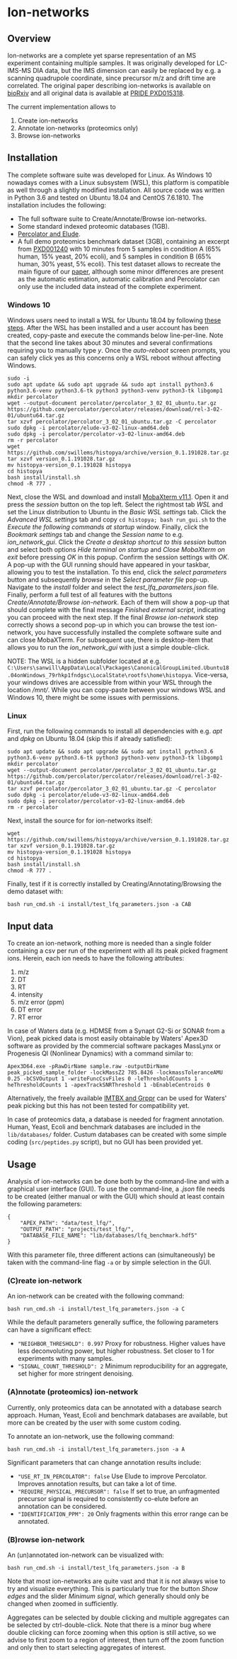 # Ion-networks

## Overview

Ion-networks are a complete yet sparse representation of an MS experiment containing multiple samples. It was originally developed for LC-IMS-MS DIA data, but the IMS dimension can easily be replaced by e.g. a scanning quadrupole coordinate, since precursor m/z and drift time are correlated. The original paper describing ion-networks is available on [bioRxiv](https://www.biorxiv.org/content/10.1101/726273v2) and all original data is available at [PRIDE PXD015318](https://www.ebi.ac.uk/pride/archive/projects/PXD015318).

The current implementation allows to

1. Create ion-networks
2. Annotate ion-networks (proteomics only)
3. Browse ion-networks

## Installation

The complete software suite was developed for Linux. As Windows 10 nowadays comes with a Linux subsystem (WSL), this platform is compatible as well through a slightly modified installation. All source code was written in Python 3.6 and tested on Ubuntu 18.04 and CentOS 7.6.1810. The installation includes the following:

* The full software suite to Create/Annotate/Browse ion-networks.
* Some standard indexed proteomic databases (1GB).
* [Percolator and Elude](https://github.com/percolator/percolator).
* A full demo proteomics benchmark dataset (3GB), containing an excerpt from [PXD001240](http://proteomecentral.proteomexchange.org/cgi/GetDataset?ID=PXD001240) with 10 minutes from 5 samples in condition A (65% human, 15% yeast, 20% ecoli), and 5 samples in condition B (65% human, 30% yeast, 5% ecoli). This test dataset allows to recreate the main figure of our [paper](https://www.biorxiv.org/content/10.1101/726273v2), although some minor differences are present as the automatic estimation, automatic calibration and Percolator can only use the included data instead of the complete experiment.

### Windows 10

Windows users need to install a WSL for Ubuntu 18.04 by following [these steps](https://docs.microsoft.com/en-us/windows/wsl/install-win10). After the WSL has been installed and a user account has been created, copy-paste and execute the commands below line-per-line. Note that the second line takes about 30 minutes and several confirmations requiring you to manually type *y*. Once the *auto-reboot* screen prompts, you can safely click yes as this concerns only a WSL reboot without affecting Windows.

```
sudo -i
sudo apt update && sudo apt upgrade && sudo apt install python3.6 python3.6-venv python3.6-tk python3 python3-venv python3-tk libgomp1
mkdir percolator
wget --output-document percolator/percolator_3_02_01_ubuntu.tar.gz https://github.com/percolator/percolator/releases/download/rel-3-02-01/ubuntu64.tar.gz
tar xzvf percolator/percolator_3_02_01_ubuntu.tar.gz -C percolator
sudo dpkg -i percolator/elude-v3-02-linux-amd64.deb
sudo dpkg -i percolator/percolator-v3-02-linux-amd64.deb
rm -r percolator
wget https://github.com/swillems/histopya/archive/version_0.1.191028.tar.gz
tar xzvf version_0.1.191028.tar.gz
mv histopya-version_0.1.191028 histopya
cd histopya
bash install/install.sh
chmod -R 777 .
```

Next, close the WSL and download and install [MobaXterm v11.1](https://mobaxterm.mobatek.net/download-home-edition.html). Open it and press the *session* button on the top left. Select the rightmost tab *WSL* and set the Linux distribution to Ubuntu in the *Basic WSL settings* tab. Click the *Advanced WSL settings* tab and copy ```cd histopya; bash run_gui.sh``` to the *Execute the following commands at startup* window. Finally, click the *Bookmark settings* tab and change the *Session name* to e.g. *ion_network_gui*. Click the *Create a desktop shortcut to this session* button and select both options *Hide terminal on startup* and *Close MobaXterm on exit* before pressing *OK* in this popup. Confirm the session settings with *OK*. A pop-up with the GUI running should have appeared in your taskbar, allowing you to test the installation. To this end, click the *select parameters* button and subsequently *browse* in the *Select parameter file* pop-up. Navigate to the *install* folder and select the *test_lfq_parameters.json* file. Finally, perform a full test of all features with the buttons *Create/Annotate/Browse ion-network*. Each of them will show a pop-up that should complete with the final message *Finished external script*, indicating you can proceed with the next step. If the final *Browse ion-network* step correctly shows a second pop-up in which you can browse the test ion-network, you have successfully installed the complete software suite and can close MobaXTerm. For subsequent use, there is desktop-item that allows you to run the *ion_network_gui* with just a simple double-click.

NOTE: The WSL is a hidden subfolder located at e.g. ```C:\Users\sanwill\AppData\Local\Packages\CanonicalGroupLimited.Ubuntu18.04onWindows_79rhkp1fndgsc\LocalState\rootfs\home\histopya```. Vice-versa, your windows drives are accessible from within your WSL through the location */mnt/*. While you can copy-paste between your windows WSL and Windows 10, there might be some issues with permissions.

### Linux

First, run the following commands to install all dependencies with e.g. *apt* and *dpkg* on Ubuntu 18.04 (skip this if already satisfied):

```
sudo apt update && sudo apt upgrade && sudo apt install python3.6 python3.6-venv python3.6-tk python3 python3-venv python3-tk libgomp1
mkdir percolator
wget --output-document percolator/percolator_3_02_01_ubuntu.tar.gz https://github.com/percolator/percolator/releases/download/rel-3-02-01/ubuntu64.tar.gz
tar xzvf percolator/percolator_3_02_01_ubuntu.tar.gz -C percolator
sudo dpkg -i percolator/elude-v3-02-linux-amd64.deb
sudo dpkg -i percolator/percolator-v3-02-linux-amd64.deb
rm -r percolator
```

Next, install the source for for ion-networks itself:

```
wget https://github.com/swillems/histopya/archive/version_0.1.191028.tar.gz
tar xzvf version_0.1.191028.tar.gz
mv histopya-version_0.1.191028 histopya
cd histopya
bash install/install.sh
chmod -R 777 .
```

Finally, test if it is correctly installed by Creating/Annotating/Browsing the demo dataset with:

```
bash run_cmd.sh -i install/test_lfq_parameters.json -a CAB
```

## Input data

To create an ion-network, nothing more is needed than a single folder containing a csv per run of the experiment with all its peak picked fragment ions. Herein, each ion needs to have the following  attributes:

1. m/z
2. DT
3. RT
4. intensity
5. m/z error (ppm)
6. DT error
7. RT error

In case of Waters data (e.g. HDMSE from a Synapt G2-Si or SONAR from a Vion), peak picked data is most easily obtainable by Waters' Apex3D software as provided by the commercial software packages MassLynx or Progenesis QI (Nonlinear Dynamics) with a command similar to:

```
Apex3D64.exe -pRawDirName sample.raw -outputDirName peak_picked_sample_folder -lockMassZ2 785.8426 -lockmassToleranceAMU 0.25 -bCSVOutput 1 -writeFuncCsvFiles 0 -leThresholdCounts 1 -heThresholdCounts 1 -apexTrackSNRThreshold 1 -bEnableCentroids 0
```

Alternatively, the freely available [IMTBX and Grppr](https://www.ncbi.nlm.nih.gov/pmc/articles/PMC5826643) can be used for Waters' peak picking but this has not been tested for compatibility yet.

In case of proteomics data, a database is needed for fragment annotation. Human, Yeast, Ecoli and benchmark databases are included in the ```lib/databases/``` folder. Custum databases can be created with some simple coding (```src/peptides.py``` script), but no GUI has been provided yet.

## Usage

Analysis of ion-networks can be done both by the command-line and with a graphical user interface (GUI). To use the command-line, a *.json* file needs to be created (either manual or with the GUI) which should at least contain the following parameters:

```
{
    "APEX_PATH": "data/test_lfq/",
    "OUTPUT_PATH": "projects/test_lfq/",
    "DATABASE_FILE_NAME": "lib/databases/lfq_benchmark.hdf5"
}
```

With this parameter file, three different actions can (simultaneously) be taken with the command-line flag ```-a``` or by simple selection in the GUI.

### (C)reate ion-network

An ion-network can be created with the following command:

```
bash run_cmd.sh -i install/test_lfq_parameters.json -a C
```

While the default parameters generally suffice, the following parameters can have a significant effect:

* ```"NEIGHBOR_THRESHOLD": 0.997``` Proxy for robustness. Higher values have less deconvoluting power, but higher robustness. Set closer to 1 for experiments with many samples.
* ```"SIGNAL_COUNT_THRESHOLD": 2``` Minimum reproducibility for an aggregate, set higher for more stringent denoising.

### (A)nnotate (proteomics) ion-network

Currently, only proteomics data can be annotated with a database search approach. Human, Yeast, Ecoli and benchmark databases are available, but more can be created by the user with some custom coding.

To annotate an ion-network, use the following command:

```
bash run_cmd.sh -i install/test_lfq_parameters.json -a A
```

Significant parameters that can change annotation results include:

* ```"USE_RT_IN_PERCOLATOR": false``` Use Elude to improve Percolator. Improves annotation results, but can take a lot of time.
* ```"REQUIRE_PHYSICAL_PRECURSOR": false``` If set to true, an unfragmented precursor signal is required to consistently co-elute before an annotation can be considered.
* ```"IDENTIFICATION_PPM": 20``` Only fragments within this error range can be annotated.

### (B)rowse ion-network

An (un)annotated ion-network can be visualized with:

```
bash run_cmd.sh -i install/test_lfq_parameters.json -a B
```

Note that most ion-networks are quite vast and that it is not always wise to try and visualize everything. This is particularly true for the button *Show edges* and the slider *Minimum signal*, which generally should only be changed when zoomed in sufficiently.

Aggregates can be selected by double clicking and multiple aggregates can be selected by ctrl-double-click. Note that there is a minor bug where double clicking can force zooming when this option is still active, so we advise to first zoom to a region of interest, then turn off the zoom function and only then to start selecting aggregates of interest.
